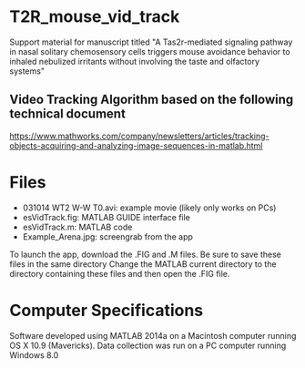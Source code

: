 # T2R_mouse_vid_track
Support material for manuscript titled "A Tas2r-mediated signaling pathway in nasal solitary chemosensory cells triggers mouse avoidance behavior to inhaled nebulized irritants without involving the taste and olfactory systems"

## Video Tracking Algorithm based on the following technical document
https://www.mathworks.com/company/newsletters/articles/tracking-objects-acquiring-and-analyzing-image-sequences-in-matlab.html 


# Files
- 031014 WT2 W-W T0.avi: example movie (likely only works on PCs)
- esVidTrack.fig: MATLAB GUIDE interface file
- esVidTrack.m: MATLAB code
- Example_Arena.jpg: screengrab from the app

To launch the app, download the .FIG and .M files. Be sure to save these files in the same directory Change the MATLAB current directory to the directory containing these files and then open the .FIG file. 

# Computer Specifications

Software developed using MATLAB 2014a on a Macintosh computer running OS X 10.9 (Mavericks). Data collection was run on a PC computer running Windows 8.0
